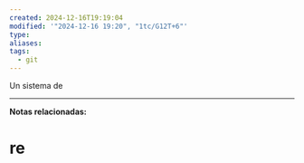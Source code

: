 ```yaml
---
created: 2024-12-16T19:19:04
modified: '"2024-12-16 19:20", "1tc/G12T+6"'
type: 
aliases: 
tags:
  - git
---
```

Un sistema de 

--- 
 **Notas relacionadas:**

# re